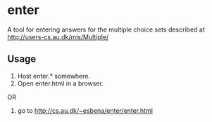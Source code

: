 enter
=====

A tool for entering answers for the multiple choice sets described at http://users-cs.au.dk/mis/Multiple/

Usage
-----

1. Host enter.* somewhere.
2. Open enter.html in a browser.

OR

1. go to http://cs.au.dk/~esbena/enter/enter.html
